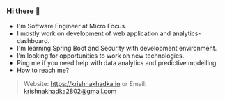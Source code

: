 ### Hi there 👋

- I'm Software Engineer at Micro Focus.
- I mostly work on development of web application and analytics-dashboard.
- I'm learning Spring Boot and Security with development environment. 
- I’m looking for opportunities to work on new technologies.
- Ping me if you need help with data analytics and predictive modelling.
- How to reach me? 
> Website: https://krishnakhadka.in or Email: krishnakhadka2802@gmail.com
<!--
**khadkakrishna/khadkakrishna** is a ✨ _special_ ✨ repository because its `README.md` (this file) appears on your GitHub profile.
-->
